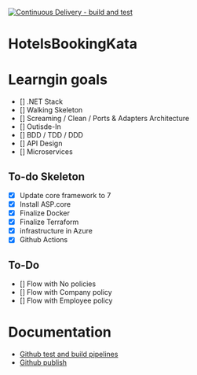 [![Continuous Delivery - build and test](https://github.com/opengeekv2/HotelsBookingKata/actions/workflows/cicd.yml/badge.svg)](https://github.com/opengeekv2/HotelsBookingKata/actions/workflows/cicd.yml)
# HotelsBookingKata

# Learngin goals
- [] .NET Stack
- [] Walking Skeleton
- [] Screaming / Clean / Ports & Adapters Architecture
- [] Outisde-In
- [] BDD / TDD / DDD
- [] API Design
- [] Microservices

## To-do Skeleton
- [X] Update core framework to 7
- [X] Install ASP.core
- [X] Finalize Docker
- [X] Finalize Terraform
- [X] infrastructure in Azure
- [X] Github Actions

## To-Do
- [] Flow with No policies
- [] Flow with Company policy
- [] Flow with Employee policy


# Documentation
- [Github test and build pipelines](https://learn.microsoft.com/en-us/dotnet/devops/dotnet-test-github-action)
- [Github publish](https://learn.microsoft.com/en-us/dotnet/devops/dotnet-publish-github-action)